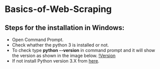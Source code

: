 # Basics-of-Web-Scraping

## Steps for the installation in Windows:
- Open Command Prompt.
- Check whather the python 3 is installed or not.
- To check type **python --version** in command prompt and it will show the version as shown in the image below.
[!Version](images/versioncheck.png)
- If not install Python version 3.X from [here](https://www.python.org/downloads/).

